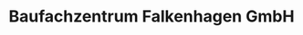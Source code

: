 ---
title: "Baufachzentrum Falkenhagen GmbH"
url: /wittenberge/baufachzentrum-falkenhagen-gmbh/
shop: Baustoffe
---